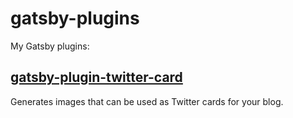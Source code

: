 # gatsby-plugins
My Gatsby plugins: 

## [gatsby-plugin-twitter-card](/packages/gatsby-plugin-twitter-card)
Generates images that can be used as Twitter cards for your blog.
